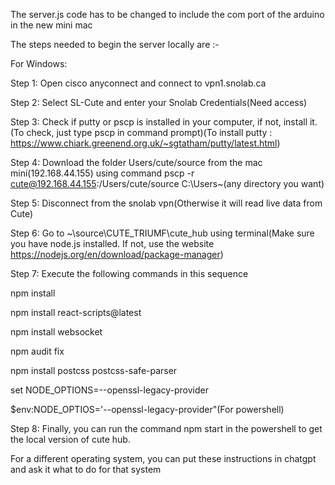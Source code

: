 The server.js code has to be changed to include the com port of the arduino in the new mini mac

The steps needed to begin the server locally are :-

For Windows:  

Step 1: Open cisco anyconnect and connect to vpn1.snolab.ca 

Step 2: Select SL-Cute and enter your Snolab Credentials(Need access) 

Step 3: Check if putty or pscp is installed in your computer, if not, install it.(To check, just type pscp in command prompt)(To install putty : https://www.chiark.greenend.org.uk/~sgtatham/putty/latest.html) 

Step 4: Download the folder Users/cute/source from the mac mini(192.168.44.155) using command pscp -r cute@192.168.44.155:/Users/cute/source C:\Users\~(any directory you want) 

Step 5: Disconnect from the snolab vpn(Otherwise it will read live data from Cute) 

Step 6: Go to ~\source\CUTE_TRIUMF\cute_hub using terminal(Make sure you have node.js installed. If not, use the website https://nodejs.org/en/download/package-manager) 

Step 7: Execute the following commands in this sequence  

npm install  

npm install react-scripts@latest  

npm install websocket  

npm audit fix  

npm install postcss postcss-safe-parser 

set NODE_OPTIONS=--openssl-legacy-provider 

$env:NODE_OPTIOS='--openssl-legacy-provider"(For powershell) 

Step 8: Finally, you can run the command npm start in the powershell to get the local version of cute hub.  

For a different operating system, you can put these instructions in chatgpt and ask it what to do for that system
